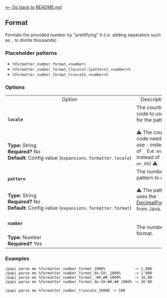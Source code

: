 [\<-- Go back to README.md](../../README.md)

## Format

Formats the provided number by "prettifying" it (i.e. adding separators such as `,` to divide thousands)

### Placeholder patterns

- `%formatter_number_format_<number>`
- `%formatter_number_format_[locale]:[pattern]_<number>%`
- `%formatter_number_format_truncate_<number>%`

### Options

<table>
  <tr>
    <td align="center" nowrap="nowrap">
      Option
    </td>
    <td align="center" nowrap="nowrap">
      Description
    </td>
  </tr>
  <tr>
    <td nowrap="nowrap">
      <h4><code>locale</code></h4>
    </td>
    <td rowspan="2">
      The country code to use for the pattern.<br>
      <br>
      ⚠️ The country code needs to use <code>-</code> instead of <code>_</code> (i.e. <code>en-US</code> instead of <code>en_US</code>) ⚠️
    </td>
  </tr>
  <tr>
    <td nowrap="nowrap">
      <b>Type:</b> String<br>
      <b>Required?</b> No<br>
      <b>Default:</b> Config value (<code>expansions.formatter.locale</code>)
    </td>
  </tr>
  <tr>
    <td nowrap="nowrap">
      <h4><code>pattern</code></h4>
    </td>
    <td rowspan="2">
      The number pattern to use.<br>
      <br>
      ⚠️ The pattern uses the <a href="https://docs.oracle.com/en/java/javase/11/docs/api/java.base/java/text/DecimalFormat.html">DecimalFormat</a> from Java. ⚠️
    </td>
  </tr>
  <tr>
    <td nowrap="nowrap">
      <b>Type:</b> String<br>
      <b>Required?</b> No<br>
      <b>Default:</b> Config value (<code>expansions.formatter.format</code>)
    </td>
  </tr>
  <tr>
    <td nowrap="nowrap">
      <h4><code>number</code></h4>
    </td>
    <td rowspan="2">
      The number to format.
    </td>
  </tr>
  <tr>
    <td nowrap="nowrap">
      <b>Type:</b> Number<br>
      <b>Required?</b> Yes
    </td>
  </tr>
</table>

### Examples
```
/papi parse me %formatter_number_format_1000%             -> 1,000
/papi parse me %formatter_number_format_de-CH:_1000%      -> 1'000
/papi parse me %formatter_number_format_:##,##_1000%      -> 10,00
/papi parse me %formatter_number_format_de-CH:##,##_1000% -> 10'00

/papi parse me %formatter_number_truncate_10000 -> 10K
```
